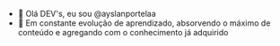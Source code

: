 - 👋 Olá DEV's, eu sou @ayslanportelaa
- 👀 Em constante evolução de aprendizado, absorvendo o máximo de conteúdo e agregando com o conhecimento já adquirido 


<!---
ayslanportelaa/ayslanportelaa is a ✨ special ✨ repository because its `README.md` (this file) appears on your GitHub profile.
You can click the Preview link to take a look at your changes.
--->
